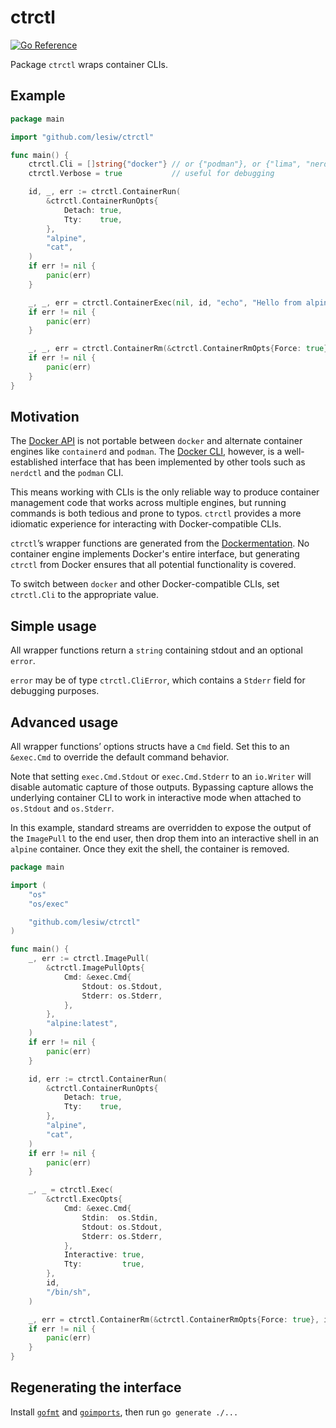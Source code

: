 # ctrctl

[![Go Reference](https://pkg.go.dev/badge/github.com/lesiw/ctrctl.svg)](https://pkg.go.dev/github.com/lesiw/ctrctl)

Package `ctrctl` wraps container CLIs.

## Example

```go
package main

import "github.com/lesiw/ctrctl"

func main() {
    ctrctl.Cli = []string{"docker"} // or {"podman"}, or {"lima", "nerdctl"}...
    ctrctl.Verbose = true           // useful for debugging

    id, _, err := ctrctl.ContainerRun(
        &ctrctl.ContainerRunOpts{
            Detach: true,
            Tty:    true,
        },
        "alpine",
        "cat",
    )
    if err != nil {
        panic(err)
    }

    _, _, err = ctrctl.ContainerExec(nil, id, "echo", "Hello from alpine!")
    if err != nil {
        panic(err)
    }

    _, _, err = ctrctl.ContainerRm(&ctrctl.ContainerRmOpts{Force: true}, id)
    if err != nil {
        panic(err)
    }
}
```

## Motivation

The [Docker API](https://docs.docker.com/engine/api/sdk/) is not portable
between `docker` and alternate container engines like `containerd` and `podman`.
The [Docker CLI](https://docs.docker.com/engine/reference/commandline/cli/),
however, is a well-established interface that has been implemented by other
tools such as `nerdctl` and the `podman` CLI.

This means working with CLIs is the only reliable way to produce container
management code that works across multiple engines, but running commands is both
tedious and prone to typos. `ctrctl` provides a more idiomatic experience for
interacting with Docker-compatible CLIs.

`ctrctl`’s wrapper functions are generated from the
[Dockermentation](https://github.com/docker/docs). No container engine
implements Docker's entire interface, but generating `ctrctl` from Docker
ensures that all potential functionality is covered.

To switch between `docker` and other Docker-compatible CLIs, set `ctrctl.Cli` to
the appropriate value.

## Simple usage

All wrapper functions return a `string` containing stdout and an optional
`error`.

`error` may be of type `ctrctl.CliError`, which contains a `Stderr` field for
debugging purposes.

## Advanced usage

All wrapper functions’ options structs have a `Cmd` field. Set this to an
`&exec.Cmd` to override the default command behavior.

Note that setting `exec.Cmd.Stdout` or `exec.Cmd.Stderr` to an `io.Writer` will
disable automatic capture of those outputs. Bypassing capture allows the
underlying container CLI to work in interactive mode when attached to
`os.Stdout` and `os.Stderr`.

In this example, standard streams are overridden to expose the output of the
`ImagePull` to the end user, then drop them into an interactive shell in an
`alpine` container. Once they exit the shell, the container is removed.

```go
package main

import (
    "os"
    "os/exec"

    "github.com/lesiw/ctrctl"
)

func main() {
    _, err := ctrctl.ImagePull(
        &ctrctl.ImagePullOpts{
            Cmd: &exec.Cmd{
                Stdout: os.Stdout,
                Stderr: os.Stderr,
            },
        },
        "alpine:latest",
    )
    if err != nil {
        panic(err)
    }

    id, err := ctrctl.ContainerRun(
        &ctrctl.ContainerRunOpts{
            Detach: true,
            Tty:    true,
        },
        "alpine",
        "cat",
    )
    if err != nil {
        panic(err)
    }

    _, _ = ctrctl.Exec(
        &ctrctl.ExecOpts{
            Cmd: &exec.Cmd{
                Stdin:  os.Stdin,
                Stdout: os.Stdout,
                Stderr: os.Stderr,
            },
            Interactive: true,
            Tty:         true,
        },
        id,
        "/bin/sh",
    )

    _, err = ctrctl.ContainerRm(&ctrctl.ContainerRmOpts{Force: true}, id)
    if err != nil {
        panic(err)
    }
}
```

## Regenerating the interface

Install [`gofmt`](https://pkg.go.dev/cmd/gofmt) and
[`goimports`](https://pkg.go.dev/golang.org/x/tools/cmd/goimports), then run `go
generate ./...`
